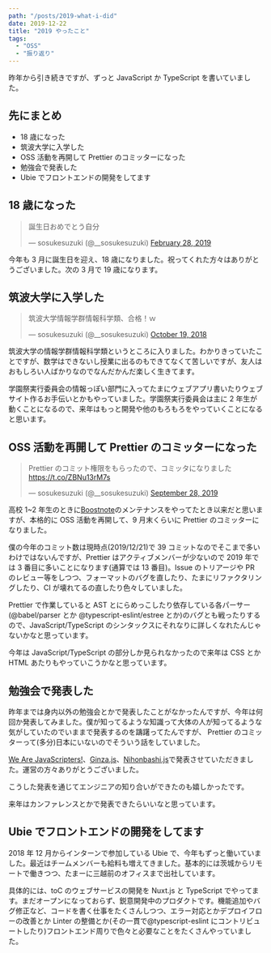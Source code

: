 ```yaml
---
path: "/posts/2019-what-i-did"
date: 2019-12-22
title: "2019 やったこと"
tags:
  - "OSS"
  - "振り返り"
---
```


昨年から引き続きですが、ずっと JavaScript か TypeScript を書いていました。

## 先にまとめ

- 18 歳になった
- 筑波大学に入学した
- OSS 活動を再開して Prettier のコミッターになった
- 勉強会で発表した
- Ubie でフロントエンドの開発をしてます

## 18 歳になった

<blockquote class="twitter-tweet"><p lang="ja" dir="ltr">誕生日おめでとう自分</p>&mdash; sosukesuzuki (@__sosukesuzuki) <a href="https://twitter.com/__sosukesuzuki/status/1101142135313653760?ref_src=twsrc%5Etfw">February 28, 2019</a></blockquote> <script async src="https://platform.twitter.com/widgets.js" charset="utf-8"></script>

今年も 3 月に誕生日を迎え、18 歳になりました。祝ってくれた方々はありがとうございました。次の 3 月で 19 歳になります。

## 筑波大学に入学した

<blockquote class="twitter-tweet"><p lang="ja" dir="ltr">筑波大学情報学群情報科学類、合格！ｗ</p>&mdash; sosukesuzuki (@__sosukesuzuki) <a href="https://twitter.com/__sosukesuzuki/status/1053089434063622144?ref_src=twsrc%5Etfw">October 19, 2018</a></blockquote> <script async src="https://platform.twitter.com/widgets.js" charset="utf-8"></script>

筑波大学の情報学群情報科学類というところに入りました。わかりきっていたことですが、数学はできないし授業に出るのもできてなくて苦しいですが、友人はおもしろい人ばかりなのでなんだかんだ楽しく生きてます。

学園祭実行委員会の情報っぽい部門に入ってたまにウェブアプリ書いたりウェブサイト作るお手伝いとかもやっていました。学園祭実行委員会は主に 2 年生が動くことになるので、来年はもっと開発や他のもろもろをやっていくことになると思います。

## OSS 活動を再開して Prettier のコミッターになった

<blockquote class="twitter-tweet"><p lang="ja" dir="ltr">Prettier のコミット権限をもらったので、コミッタになりました<a href="https://t.co/ZBNu13rM7s">https://t.co/ZBNu13rM7s</a></p>&mdash; sosukesuzuki (@__sosukesuzuki) <a href="https://twitter.com/__sosukesuzuki/status/1177948913711534081?ref_src=twsrc%5Etfw">September 28, 2019</a></blockquote> <script async src="https://platform.twitter.com/widgets.js" charset="utf-8"></script>

高校 1~2 年生のときに[Boostnote](https://github.com/BoostIO/Boostnote)のメンテナンスをやってたとき以来だと思いますが、本格的に OSS 活動を再開して、9 月末くらいに Prettier のコミッターになりました。

僕の今年のコミット数は現時点(2019/12/21)で 39 コミットなのでそこまで多いわけではないんですが、Prettier はアクティブメンバーが少ないので 2019 年では 3 番目に多いことになります(通算では 13 番目)。Issue のトリアージや PR のレビュー等をしつつ、フォーマットのバグを直したり、たまにリファクタリングしたり、CI が壊れてるの直したり色々していました。

Prettier で作業していると AST とにらめっこしたり依存している各パーサー(@babel/parser とか @typescript-eslint/estree とか)のバグとも戦ったりするので、JavaScript/TypeScript のシンタックスにそれなりに詳しくなれたんじゃないかなと思っています。

今年は JavaScript/TypeScript の部分しか見られなかったので来年は CSS とか HTML あたりもやっていこうかなと思っています。

## 勉強会で発表した

昨年までは身内以外の勉強会とかで発表したことがなかったんですが、今年は何回か発表してみました。僕が知ってるような知識って大体の人が知ってるような気がしていたのでいままで発表するのを躊躇ってたんですが、 Prettier のコミッターって(多分)日本にいないのでそういう話をしていました。

[We Are JavaScripters!](https://wajs.connpass.com/)、[Ginza.js](https://ginzajs.connpass.com/)、[Nihonbashi.js](https://nihonbashi-js.connpass.com/)で発表させていただきました。運営の方々ありがとうございました。

こうした発表を通じてエンジニアの知り合いができたのも嬉しかったです。

来年はカンファレンスとかで発表できたらいいなと思っています。

## Ubie でフロントエンドの開発をしてます

2018 年 12 月からインターンで参加している Ubie で、今年もずっと働いていました。最近はチームメンバーも給料も増えてきました。基本的には茨城からリモートで働きつつ、たまーに三越前のオフィスまで出社しています。

具体的には、toC のウェブサービスの開発を Nuxt.js と TypeScript でやってます。まだオープンになっておらず、鋭意開発中のプロダクトです。機能追加やバグ修正など、コードを書く仕事をたくさんしつつ、エラー対応とかデプロイフローの改善とか Linter の整備とか(その一貫で@typescript-eslint にコントリビュートしたり)フロントエンド周りで色々と必要なことをたくさんやっていました。
